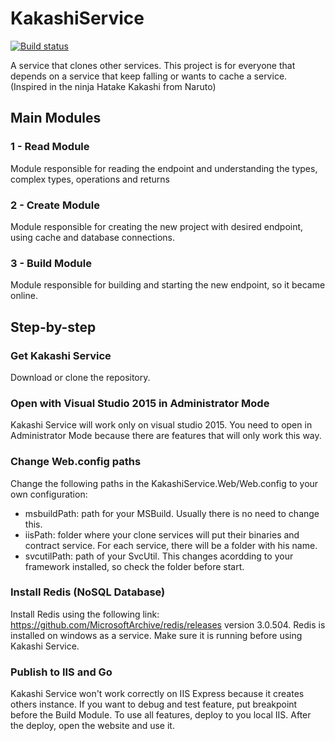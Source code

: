 # KakashiService 
[![Build status](https://ci.appveyor.com/api/projects/status/t46ny58sba6hgrl1?svg=true)](https://ci.appveyor.com/project/luancaius/kakashiservice)

A service that clones other services. 
This project is for everyone that depends on a service that keep falling or wants to cache a service.
(Inspired in the ninja Hatake Kakashi from Naruto)

## Main Modules
### 1 - Read Module
Module responsible for reading the endpoint and understanding the types, complex types, operations and returns

### 2 - Create Module
Module responsible for creating the new project with desired endpoint, using cache and database connections.

### 3 - Build Module
Module responsible for building and starting the new endpoint, so it became online.

## Step-by-step

### Get Kakashi Service
Download or clone the repository. 

### Open with Visual Studio 2015 in Administrator Mode
Kakashi Service will work only on visual studio 2015. You need to open in Administrator Mode because there are features that will only work this way.

### Change Web.config paths
Change the following paths in the KakashiService.Web/Web.config to your own configuration:
- msbuildPath: path for your MSBuild. Usually there is no need to change this.
- iisPath: folder where your clone services will put their binaries and contract service. For each service, there will be a folder with his name.
- svcutilPath: path of your SvcUtil. This changes acordding to your framework installed, so check the folder before start.

### Install Redis (NoSQL Database)
Install Redis using the following link: https://github.com/MicrosoftArchive/redis/releases version 3.0.504. Redis is installed on windows as a service. Make sure it is running before using Kakashi Service.


### Publish to IIS and Go
Kakashi Service won't work correctly on IIS Express because it creates others instance. If you want to debug and test feature, put breakpoint before the Build Module. To use all features, deploy to you local IIS. After the deploy, open the website and use it.


